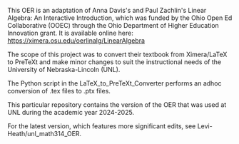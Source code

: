 This OER is an adaptation of Anna Davis's and Paul Zachlin's Linear Algebra: An Interactive Introduction, 
which was funded by the Ohio Open Ed Collaborative (OOEC) through the Ohio Department of Higher Education Innovation grant.
It is available online here: https://ximera.osu.edu/oerlinalg/LinearAlgebra

The scope of this project was to convert their textbook from Ximera/LaTeX to PreTeXt and 
make minor changes to suit the instructional needs of the University of Nebraska-Lincoln (UNL).

The Python script in the LaTeX_to_PreTeXt_Converter performs an adhoc conversion of .tex files to .ptx files. 

This particular repository contains the version of the OER that was used at UNL during the academic year 2024-2025.

For the latest version, which features more significant edits, see Levi-Heath/unl_math314_OER.
